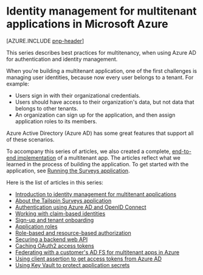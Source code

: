 <properties
   pageTitle="Identity Management for Multitenant Applications | Microsoft Azure"
   description="Best practices for authentication, authorization, and identity management in multitenant apps."
   services=""
   documentationCenter="na"
   authors="MikeWasson"
   manager="roshar"
   editor=""
   tags=""/>

<tags
   ms.service="guidance"
   ms.devlang="dotnet"
   ms.topic="article"
   ms.tgt_pltfrm="na"
   ms.workload="na"
   ms.date="06/02/2016"
   ms.author="mwasson"/>

# <a name="identity-management-for-multitenant-applications-in-microsoft-azure"></a>Identity management for multitenant applications in Microsoft Azure

[AZURE.INCLUDE [pnp-header](../../includes/guidance-pnp-header-include.md)]

This series describes best practices for multitenancy, when using Azure AD for authentication and identity management.

When you're building a multitenant application, one of the first challenges is managing user identities, because now every user belongs to a tenant. For example:

- Users sign in with their organizational credentials.
- Users should have access to their organization's data, but not data that belongs to other tenants.
- An organization can sign up for the application, and then assign application roles to its members.

Azure Active Directory (Azure AD) has some great features that support all of these scenarios.

To accompany this series of articles, we also created a complete, [end-to-end implementation][tailspin] of a multitenant app. The articles reflect what we learned in the process of building the application. To get started with the application, see [Running the Surveys application](https://github.com/Azure-Samples/guidance-identity-management-for-multitenant-apps/blob/master/docs/running-the-app.md).

Here is the list of articles in this series:

- [Introduction to identity management for multitenant applications](guidance-multitenant-identity-intro.md)
- [About the Tailspin Surveys application](guidance-multitenant-identity-tailspin.md)
- [Authentication using Azure AD and OpenID Connect](guidance-multitenant-identity-authenticate.md)
- [Working with claim-based identities](guidance-multitenant-identity-claims.md)
- [Sign-up and tenant onboarding](guidance-multitenant-identity-signup.md)
- [Application roles](guidance-multitenant-identity-app-roles.md)
- [Role-based and resource-based authorization](guidance-multitenant-identity-authorize.md)
- [Securing a backend web API](guidance-multitenant-identity-web-api.md)
- [Caching OAuth2 access tokens](guidance-multitenant-identity-token-cache.md)
- [Federating with a customer's AD FS for multitenant apps in Azure](guidance-multitenant-identity-adfs.md)
- [Using client assertion to get access tokens from Azure AD](guidance-multitenant-identity-client-assertion.md)
- [Using Key Vault to protect application secrets](guidance-multitenant-identity-keyvault.md)

[tailspin]: https://github.com/Azure-Samples/guidance-identity-management-for-multitenant-apps
